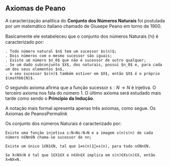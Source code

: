 ## Axiomas de Peano
A caracterização analítica do **Conjunto dos Números Naturais** foi postulada por um 
matemático italiano chamado de Giusepe Peano em torno de 1900.

Basicamente ele estabeleceu que o conjunto dos números Naturais ($\mathbb{N}$) é caracterizado por:

    . Todo número natural $n$ tem um sucessor $s(n)$;
    . Dois números com o mesmo sucessor são iguais;
    . Existe um número $n_0$​ que não é sucessor de outro qualquer;
    . Se um dado subconjunto $X$, dos naturais, possui $n_0$​ e, para cada um dos seus elementos $n$, 
    . o seu sucessor $s(n)$ também estiver em $X$, então $X$ é o próprio $\mathbb{N}$.

O segundo axioma afirma que a função sucessor $s:N→N$ é injetiva. 
O terceiro axioma nos fala do número $1$. O último axioma será estudado mais tarde 
como sendo o **Princípio da Indução**.

A notação mais formal apresenta apenas três axiomas, como segue.
Os Axiomas de PeanosPermalink

Os conjunto dos números Naturais é caracterizado por:

    Existe uma função injetiva s:N→Ns:N→N e a imagem s(n)s(n) de cada número n∈Nn∈N chama-se sucessor de nn;

    Existe um único 1∈N1∈N, tal que 1≠s(n)1=s(n), para todo n∈Nn∈N.

    Se X⊂NX⊂N é tal que 1∈X1∈X e n∈Xn∈X implica em s(n)∈Xs(n)∈X, então X=NX=N.

